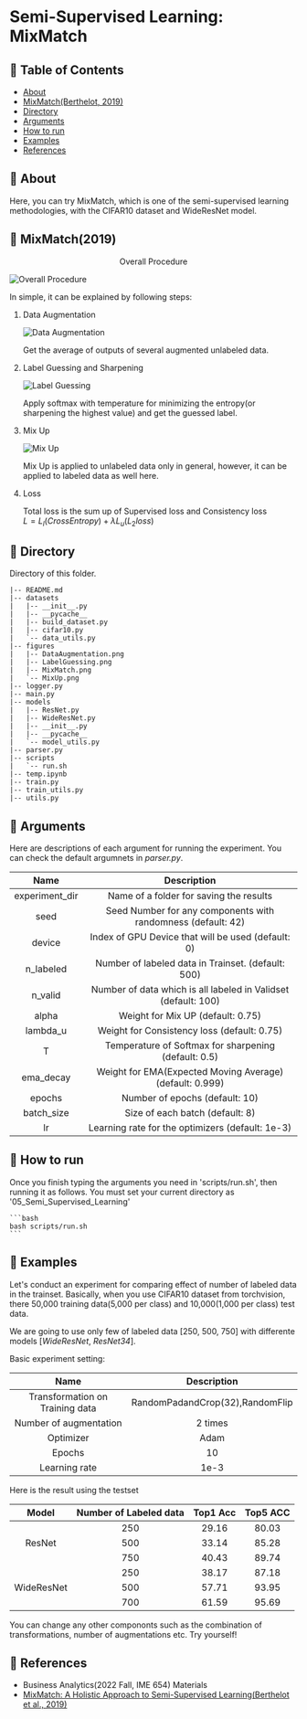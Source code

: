 # Semi-Supervised Learning: MixMatch

## 📝 Table of Contents

- [About](#about)
- [MixMatch(Berthelot, 2019)](#MixMatch)
- [Directory](#directory)
- [Arguments](#arguments)
- [How to run](#running)
- [Examples](#examples)
- [References](#references)

## 🧐 About <a name = "about"></a>

Here, you can try MixMatch, which is one of the semi-supervised learning methodologies, with the CIFAR10 dataset and WideResNet model.


## 🧐 MixMatch(2019) <a name = "MixMatch"></a>
<center>Overall Procedure</center>  

![Overall Procedure](figures/MixMatch.png)

In simple, it can be explained by following  steps:  

1) Data Augmentation  

    ![Data Augmentation](figures/DataAugmentation.png)  
    
    Get the average of outputs of several augmented unlabeled data.  

2) Label Guessing and Sharpening  

    ![Label Guessing](figures/LabelGuessing.png)

    Apply softmax with temperature for minimizing the entropy(or sharpening the highest value) and get the guessed label.

3) Mix Up  

    ![Mix Up](figures/MixUp.png)

    Mix Up is applied to unlabeled data only in general, however, it can be applied to labeled data as well here.  

4) Loss  

    Total loss is the sum up of Supervised loss and Consistency loss    
    $L=L_l(Cross Entropy)+\lambda L_u(L_2 loss)$


## 🧐 Directory <a name = "directory"></a>

Directory of this folder.

```
|-- README.md
|-- datasets
|   |-- __init__.py
|   |-- __pycache__
|   |-- build_dataset.py
|   |-- cifar10.py
|   `-- data_utils.py
|-- figures
|   |-- DataAugmentation.png
|   |-- LabelGuessing.png
|   |-- MixMatch.png
|   `-- MixUp.png
|-- logger.py
|-- main.py
|-- models
|   |-- ResNet.py
|   |-- WideResNet.py
|   |-- __init__.py
|   |-- __pycache__
|   `-- model_utils.py
|-- parser.py
|-- scripts
|   `-- run.sh
|-- temp.ipynb
|-- train.py
|-- train_utils.py
|-- utils.py  

```

## 🧐 Arguments <a name = "arguments"></a>

Here are descriptions of each argument for running the experiment. You can check the default argumnets in  *parser.py*.  

|Name|Description|
|:--:|:--:|
|experiment_dir|Name of a folder for saving the results|
|seed|Seed Number for any components with randomness (default: 42)|
|device|Index of GPU Device that will be used (default: 0)|
|n_labeled|Number of labeled data in Trainset. (default: 500)|
|n_valid|Number of data which is all labeled in Validset (default: 100)|
|alpha|Weight for Mix UP (default: 0.75)|
|lambda_u|Weight for Consistency loss (default: 0.75)|
|T|Temperature of Softmax for sharpening (default: 0.5)|
|ema_decay|Weight for EMA(Expected Moving Average) (default: 0.999)|
|epochs|Number of epochs (default: 10)|
|batch_size| Size of each batch (default: 8)|
|lr|Learning rate for the optimizers (default: 1e-3)|

## 🧐 How to run <a name = "running"></a>

Once you finish typing the arguments you need in 'scripts/run.sh', then running it as follows. You must set your current directory as '05_Semi_Supervised_Learning'

    ```bash
    bash scripts/run.sh
    ```


## 🧐 Examples <a name = "examples"></a>

Let's conduct an experiment for comparing effect of number of labeled data in the trainset. Basically, when you use CIFAR10 dataset from torchvision, there 50,000 training data(5,000 per class) and 10,000(1,000 per class) test data. 

We are going to use only few of labeled data [250, 500, 750] with differente models [*WideResNet*, *ResNet34*].  

Basic experiment setting:  

|Name|Description|
|:--:|:--:|
|Transformation on Training data|RandomPadandCrop(32),RandomFlip|
|Number of augmentation|2 times|
|Optimizer|Adam|
|Epochs|10|
|Learning rate|1e-3|


Here is the result using the testset

|    Model   | Number of Labeled data | Top1 Acc | Top5 ACC |
|:----------:|:----------------------:|:--------:|:--------:|
|            |           250          |   29.16  |   80.03  |
|   ResNet   |           500          |   33.14  |   85.28  |
|            |           750          |   40.43  |   89.74  |
|            |           250          |   38.17  |   87.18  |
| WideResNet |           500          |   57.71  |   93.95  |
|            |           700          |   61.59  |   95.69  |


You can change any other compononts such as the combination of transformations, number of augmentations etc. Try yourself!

## 🧐 References <a name = "references"></a>

* Business Analytics(2022 Fall, IME 654) Materials  
* [MixMatch: A Holistic Approach to Semi-Supervised Learning(Berthelot et al., 2019)](https://arxiv.org/abs/1905.02249)  

